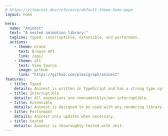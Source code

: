 ```yaml
---
# https://vitepress.dev/reference/default-theme-home-page
layout: home

hero:
  name: "Aninest"
  text: "A nested animation library:"
  tagline: typed, interruptible, extensible, and performant.
  actions:
    - theme: brand
      text: Browse API
      link: /api/
    - theme: alt
      text: View Source
      image: github
      link: "https://github.com/plexigraph/aninest"
features:
  - title: Typed
    details: Aninest is written in TypeScript and has a strong type system.
  - title: Interruptible
    details: All animations are <em>smoothly</em> interruptible.
  - title: Extensible
    details: Aninest is designed to be used with any rendering library or framework.
  - title: Performant
    details: Aninest only updates when necessary.
  - title: tested
    details: Aninest is thouroughly tested with Jest.
---
```

